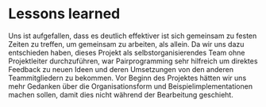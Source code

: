 
# Lessons learned
Uns ist aufgefallen, dass es deutlich effektiver ist sich gemeinsam zu festen Zeiten zu treffen, um gemeinsam zu arbeiten, als allein. 
Da wir uns dazu entschieden haben, dieses Projekt als selbstorganisierendes Team ohne Projektleiter durchzuführen, war Pairprogramming sehr hilfreich um direktes Feedback zu neuen Ideen und deren Umsetzungen von den anderen Teammitgliedern zu bekommen.
Vor Beginn des Projektes hätten wir uns mehr Gedanken über die Organisationsform und Beispielimplementationen machen sollen, damit dies nicht während der Bearbeitung geschieht.


